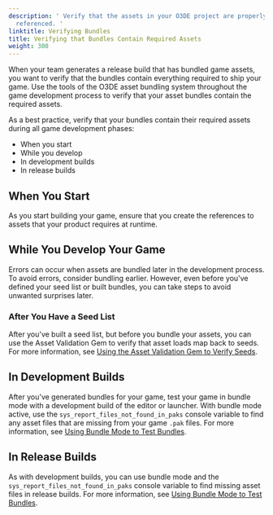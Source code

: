 ```yaml
---
description: ' Verify that the assets in your O3DE project are properly bundled and
  referenced. '
linktitle: Verifying Bundles
title: Verifying that Bundles Contain Required Assets
weight: 300
---
```


When your team generates a release build that has bundled game assets, you want to verify that the bundles contain everything required to ship your game. Use the tools of the O3DE asset bundling system throughout the game development process to verify that your asset bundles contain the required assets.

As a best practice, verify that your bundles contain their required assets during all game development phases:

* When you start
* While you develop
* In development builds
* In release builds

## When You Start

As you start building your game, ensure that you create the references to assets that your product requires at runtime. 

## While You Develop Your Game

Errors can occur when assets are bundled later in the development process. To avoid errors, consider bundling earlier. However, even before you've defined your seed list or built bundles, you can take steps to avoid unwanted surprises later.

### After You Have a Seed List

After you've built a seed list, but before you bundle your assets, you can use the Asset Validation Gem to verify that asset loads map back to seeds. For more information, see [Using the Asset Validation Gem to Verify Seeds](/docs/user-guide/gems/reference/assets/asset-validation).

## In Development Builds

After you've generated bundles for your game, test your game in bundle mode with a development build of the editor or launcher. With bundle mode active, use the `sys_report_files_not_found_in_paks` console variable to find any asset files that are missing from your game `.pak` files. For more information, see [Using Bundle Mode to Test Bundles](/docs/user-guide/packaging/asset-bundler/verifying-bundles/bundle-mode/).

## In Release Builds

As with development builds, you can use bundle mode and the `sys_report_files_not_found_in_paks` console variable to find missing asset files in release builds. For more information, see [Using Bundle Mode to Test Bundles](/docs/user-guide/packaging/asset-bundler/verifying-bundles/bundle-mode/).
